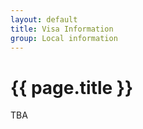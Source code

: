 ```yaml
---
layout: default
title: Visa Information
group: Local information
---
```


# {{ page.title }}
TBA

<!--
Hungary joined the Schengen Area on 21 December, 2007. From that time visas and residence permits issued by one of the Schengen Member States are valid also for Hungary, and visas/residence permits 　issued by Hungarian authorities are - as a general rule - also valid for the entire Schengen Area.

As of December 19th  2011, 26 states are part of the Schengen Area: 22 states of the 28 members of the European Union (Austria, Belgium, the Czech Republic, Denmark, Estonia, Finland, France, Germany, Greece, Hungary, Italy, Latvia, Lithuania, Luxembourg, Malta, the Netherlands, Poland, Portugal, Slovakia, Slovenia, Spain and Sweden) as well as Norway, Iceland, Switzerland and Lichtenstein. (For the time being 6 member states of the European Union, i.e. Bulgaria, Croatia, Cyprus, Ireland, Romania and the United Kingdom do not issue Schengen visas.)

The Schengen regulations are only applicable for a stay not exceeding 90 days. Rules for a stay longer than 90 days are laid down by the national law of the member states concerned.

Citizens of the following countries outside of the Shengen Area
may travel to Hungary without visa:
                                  
* Albania (only holders of biometric passports)
* Andorra
* Antigua and Barbuda
* Argentina
* Australia
* Bahamas
* Barbados
* Bosnia and Herzegovina (only holders of biometric passports)
* Brazil
* British nationals (overseas)
* Brunei Darussalam
* Canada
* Chile
* Costa Rica
* Croatia, former Yugoslav Republic of Macedonia (holders of biometric passports)
* Guatemala
* Holy See
* Honduras
* Hong Kong (holders of a “Hong Kong Special Administrative Region” passport)
* Israel
* Japan
* Macao (holders of a “Regiao Administrativa Especial de Macau” passport)
* Malaysia
* Mauritius
* Mexico
* Moldova (only holders of biometric passports)
* Monaco
* Montenegro (holders of biometric passport)
* New Zealand
* Nicaragua
* Panama
* Paraguay
* Salvador
* San Marino
* Serbia (holders of biometric passports)
* Seychelles
* Singapore
* South Korea
* Saint Kitts and Nevis
* Taiwan (the exemption from the visa requirement applies only to holders of passports issued by
Taiwan which include an identity card number)
* United States of America
* Uruguay
* Venezuela

For more information about visas, please go to the [Hungarian Consular Services website.](http://konzuliszolgalat.kormany.hu/how-to-apply-for-visa)


The [U.S. Department of State website](http://travel.state.gov) has detailed information about obtaining a visa for those traveling to the United States with links to websites for U.S. embassies and consulates worldwide.
The embassy and consulate websites have very helpful information about procedures, timelines, communities served, required documentation, and fees.
International registrants should be particularly aware and careful about visa requirements, and should plan travel well in advance.

All visa inquiries must be handled by [ACM Headquarters](mailto:supportletters@acm.org).

## Letter of Invitation

As part of the visa application process, you may be required to include a visa support letter. 
To request a visa support letter, register for the conference and then email your request to [ACM Headquarters](mailto:supportletters@acm.org), and include

- Your name as it appears on your passport
- Your current postal mailing address
- The name of the conference you wish to attend ("ACM SIGCOMM 2018")
- Your Registration Confirmation Number
- If you have any papers accepted for the conference, please provide the title and indicate whether you are the "sole author" or a "co-author"

Visa support letters are answered in the order they are received. 
You will receive a PDF letter by email within 4-5 business days. 
Please note we do not fax visa support letters. 
The PDF serves as a signed electronic version of the original letter which will be mailed to your current mailing address. 
If you do not receive the letter by post mail on time for your visa appointment, please print out your PDF letter and take it with you.

Please note that Letter of Invitation will only be sent to participants who have registered and paid for the Conference. 
Should participants withdraw from the conference after the issue of Letter of Invitation, the consulate will be notified of the withdrawal accordingly.

Please note that ACM does not issue formal letters of invitation to any of its conferences.
-->